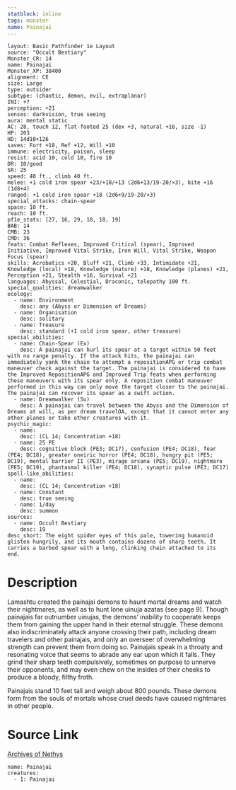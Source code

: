 ```yaml
---
statblock: inline
tags: monster
name: Painajai
---
```

```statblock
layout: Basic Pathfinder 1e Layout
source: "Occult Bestiary"
Monster_CR: 14
name: Painajai
Monster_XP: 38400
alignment: CE
size: Large
type: outsider
subtype: (chaotic, demon, evil, extraplanar)
INI: +7
perception: +21
senses: darkvision, true seeing
aura: mental static
AC: 28, touch 12, flat-footed 25 (dex +3, natural +16, size -1)
HP: 203
HD: 14d10+126
saves: Fort +18, Ref +12, Will +10
immune: electricity, poison, sleep
resist: acid 10, cold 10, fire 10
DR: 10/good
SR: 25
speed: 40 ft., climb 40 ft.
melee: +1 cold iron spear +23/+18/+13 (2d6+13/19-20/×3), bite +16 (1d8+4)
ranged: +1 cold iron spear +18 (2d6+9/19-20/×3)
special_attacks: chain-spear
space: 10 ft.
reach: 10 ft.
pf1e_stats: [27, 16, 29, 18, 18, 19]
BAB: 14
CMB: 23
CMD: 36
feats: Combat Reflexes, Improved Critical (spear), Improved Initiative, Improved Vital Strike, Iron Will, Vital Strike, Weapon Focus (spear)
skills: Acrobatics +20, Bluff +21, Climb +33, Intimidate +21, Knowledge (local) +18, Knowledge (nature) +18, Knowledge (planes) +21, Perception +21, Stealth +16, Survival +21
languages: Abyssal, Celestial, Draconic, telepathy 100 ft.
special_qualities: dreamwalker
ecology:
  - name: Environment
    desc: any (Abyss or Dimension of Dreams)
  - name: Organisation
    desc: solitary
  - name: Treasure
    desc: standard (+1 cold iron spear, other treasure)
special_abilities:
  - name: Chain-Spear (Ex)
    desc: A painajai can hurl its spear at a target within 50 feet with no range penalty. If the attack hits, the painajai can immediately yank the chain to attempt a repositionAPG or trip combat maneuver check against the target. The painajai is considered to have the Improved RepositionAPG and Improved Trip feats when performing these maneuvers with its spear only. A reposition combat maneuver performed in this way can only move the target closer to the painajai. The painajai can recover its spear as a swift action.
  - name: Dreamwalker (Su)
    desc: A painajai can travel between the Abyss and the Dimension of Dreams at will, as per dream travelOA, except that it cannot enter any other planes or take other creatures with it.
psychic_magic:
  - name:
    desc: (CL 14; Concentration +18)
  - name: 25 PE
    desc: cognitive block (PE3; DC17), confusion (PE4; DC18), fear (PE4; DC18), greater oneiric horror (PE4; DC18), hungry pit (PE5; DC19), mental barrier II (PE3), mirage arcana (PE5; DC19), nightmare (PE5; DC19), phantasmal killer (PE4; DC18), synaptic pulse (PE3; DC17)
spell-like_abilities:
  - name:
    desc: (CL 14; Concentration +18)
  - name: Constant
    desc: true seeing
  - name: 1/day
    desc: summon
sources:
  - name: Occult Bestiary
    desc: 19
desc_short: The eight spider eyes of this pale, towering humanoid glisten hungrily, and its mouth contains dozens of sharp teeth. It carries a barbed spear with a long, clinking chain attached to its end.
```
# Description
Lamashtu created the painajai demons to haunt mortal dreams and watch their nightmares, as well as to hunt lone uinuja azatas (see page 9). Though painajais far outnumber uinujas, the demons’ inability to cooperate keeps them from gaining the upper hand in their eternal struggle. These demons also indiscriminately attack anyone crossing their path, including dream travelers and other painajais, and only an overseer of overwhelming strength can prevent them from doing so. Painajais speak in a throaty and resonating voice that seems to abrade any ear upon which it falls. They grind their sharp teeth compulsively, sometimes on purpose to unnerve their opponents, and may even chew on the insides of their cheeks to produce a bloody, filthy froth.

Painajais stand 10 feet tall and weigh about 800 pounds. These demons form from the souls of mortals whose cruel deeds have caused nightmares in other people.
# Source Link
[Archives of Nethys](https://aonprd.com/MonsterDisplay.aspx?ItemName=Painajai)
```encounter-table
name: Painajai
creatures:
  - 1: Painajai
```

